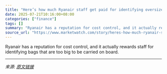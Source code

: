 ```yaml
---
title: "Here’s how much Ryanair staff get paid for identifying oversized cabin bags"
date: 2025-07-21T10:16:00+08:00
categories: ["finance"]
tags: []
summary: "Ryanair has a reputation for cost control, and it actually rewards staff for identifying bags that are too big to be carried on board."
source_url: "https://www.marketwatch.com/story/heres-how-much-ryanair-staff-get-paid-for-identifying-oversized-cabin-bags-a695a9a0?mod=mw_rss_topstories"
---
```


Ryanair has a reputation for cost control, and it actually rewards staff for identifying bags that are too big to be carried on board.

---

*来源: [原文链接](https://www.marketwatch.com/story/heres-how-much-ryanair-staff-get-paid-for-identifying-oversized-cabin-bags-a695a9a0?mod=mw_rss_topstories)*
